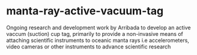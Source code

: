 # manta-ray-active-vacuum-tag
Ongoing research and development work by Arribada to develop an active vaccum (suction) cup tag, primarily to provide a non-invasive means of attaching scientific instruments to oceanic manta rays i.e accelerometers, video cameras or other instruments to advance scientific research
